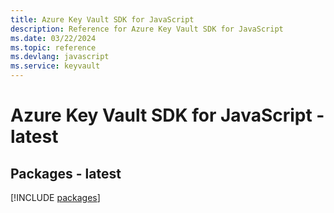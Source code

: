 ```yaml
---
title: Azure Key Vault SDK for JavaScript
description: Reference for Azure Key Vault SDK for JavaScript
ms.date: 03/22/2024
ms.topic: reference
ms.devlang: javascript
ms.service: keyvault
---
```

# Azure Key Vault SDK for JavaScript - latest
## Packages - latest
[!INCLUDE [packages](key-vault-index.md)]